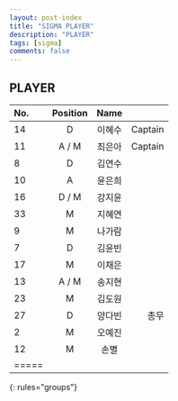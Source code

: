 ```yaml
---
layout: post-index
title: "SIGMA PLAYER"
description: "PLAYER"
tags: [sigma]
comments: false
---
```


## PLAYER

| No. | Position | Name | |
|:----|:-----:|:------:|------:|
| 14   | D   | 이혜수   |Captain |
| 11   | A / M   | 최은아   |Captain |
| 8   | D   | 김연수  ||
| 10   | A   | 윤은희   ||
| 16   | D / M   | 강지윤   ||
| 33   | M   | 지혜연  ||
| 9   | M   | 나가람  ||
| 7   | D   | 김윤빈   ||
| 17   | M   | 이채은   ||
| 13   | A / M   | 송지현   ||
| 23   | M   | 김도원  ||
| 27   | D    | 양다빈   |총무|
| 2   | M   | 오예진   ||
| 12   | M   | 손별   ||
|=====
{: rules="groups"}